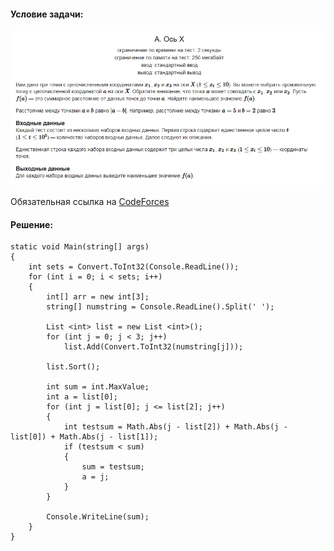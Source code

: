 #### Условие задачи:

![Condition](./src/Axis_X.png)

Обязательная ссылка на [CodeForces](https://codeforces.com/contest/1986/problem/A?locale=ru)

#### Решение:

```
static void Main(string[] args)
{
    int sets = Convert.ToInt32(Console.ReadLine());
    for (int i = 0; i < sets; i++) 
    {
        int[] arr = new int[3];
        string[] numstring = Console.ReadLine().Split(' ');
 
        List <int> list = new List <int>();
        for (int j = 0; j < 3; j++)
            list.Add(Convert.ToInt32(numstring[j]));
 
        list.Sort();
            
        int sum = int.MaxValue;
        int a = list[0];
        for (int j = list[0]; j <= list[2]; j++)
        {
            int testsum = Math.Abs(j - list[2]) + Math.Abs(j - list[0]) + Math.Abs(j - list[1]);
            if (testsum < sum)
            {
                sum = testsum;
                a = j;
            }
        }
 
        Console.WriteLine(sum);
    }
}
```